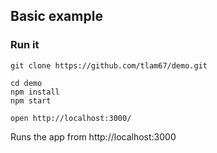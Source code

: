 Basic example
---

### Run it

    git clone https://github.com/tlam67/demo.git

    cd demo
    npm install
    npm start

    open http://localhost:3000/

Runs the app from http://localhost:3000
